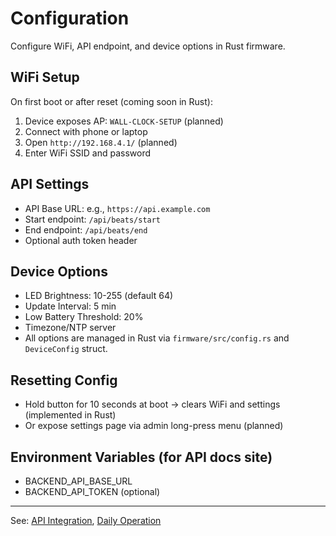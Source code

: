 # Configuration

Configure WiFi, API endpoint, and device options in Rust firmware.

## WiFi Setup
On first boot or after reset (coming soon in Rust):
1. Device exposes AP: `WALL-CLOCK-SETUP` (planned)
2. Connect with phone or laptop
3. Open `http://192.168.4.1/` (planned)
4. Enter WiFi SSID and password

## API Settings
- API Base URL: e.g., `https://api.example.com`
- Start endpoint: `/api/beats/start`
- End endpoint: `/api/beats/end`
- Optional auth token header

## Device Options
- LED Brightness: 10-255 (default 64)
- Update Interval: 5 min
- Low Battery Threshold: 20%
- Timezone/NTP server
- All options are managed in Rust via `firmware/src/config.rs` and `DeviceConfig` struct.

## Resetting Config
- Hold button for 10 seconds at boot → clears WiFi and settings (implemented in Rust)
- Or expose settings page via admin long-press menu (planned)

## Environment Variables (for API docs site)
- BACKEND_API_BASE_URL
- BACKEND_API_TOKEN (optional)

---

See: [API Integration](api-integration.md), [Daily Operation](../usage/daily-operation.md)